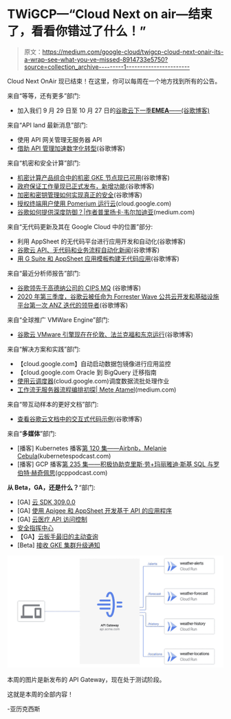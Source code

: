 # TWiGCP—“Cloud Next on air—结束了，看看你错过了什么！”

> 原文：<https://medium.com/google-cloud/twigcp-cloud-next-onair-its-a-wrap-see-what-you-ve-missed-8914733e5750?source=collection_archive---------1----------------------->

Cloud Next OnAir 现已结束！在这里，你可以每周在一个地方找到所有的公告。

来自“等等，还有更多”部门:

*   加入我们 9 月 29 日至 10 月 27 日的[谷歌云下一季**EMEA**——(谷歌博客)](http://gtech.run/hgnlz)

来自“API land 最新消息”部门:

*   使用 API 网关管理无服务器 API
*   [借助 API 管理加速数字化转型](http://gtech.run/m3l32)(谷歌博客)

来自“机密和安全计算”部门:

*   [机密计算产品组合中的机密 GKE 节点现已可用](http://gtech.run/y7rkn)(谷歌博客)
*   [政府保证工作量现已正式发布，新增功能](http://gtech.run/2xmxt)(谷歌博客)
*   [加密和密钥管理如何实现真正的安全](http://gtech.run/kjsp4)(谷歌博客)
*   [授权终端用户使用 Pomerium 运行云](http://gtech.run/y8pj5)(cloud.google.com)
*   [谷歌如何提供深度防御？|作者普里扬卡·韦尔加迪亚](http://gtech.run/9k5px)(medium.com)

来自“无代码更新及其在 Google Cloud 中的位置”部分:

*   利用 AppSheet 的无代码平台进行应用开发和自动化(谷歌博客)
*   [谷歌云 API、无代码和业务流程自动化新闻](http://gtech.run/hwyfw)(谷歌博客)
*   [用 G Suite 和 AppSheet 应用模板构建无代码应用](http://gtech.run/9j3dq)(谷歌博客)

来自“最近分析师报告”部门:

*   [谷歌领先于高德纳公司的 CIPS MQ](http://gtech.run/388f6) (谷歌博客)
*   [2020 年第三季度，谷歌云被任命为 Forrester Wave 公共云开发和基础设施平台第一次 ANZ 迭代的领导者](http://gtech.run/gqwca)(谷歌博客)

来自“全球推广 VMWare Engine”部门:

*   [谷歌云 VMware 引擎现在在伦敦、法兰克福和东京运行](http://gtech.run/xbszu)(谷歌博客)

来自“解决方案和实践”部门:

*   【cloud.google.com】自动启动数据包镜像进行应用监控
*   【cloud.google.com Oracle 到 BigQuery 迁移指南
*   [使用云调度器](http://gtech.run/47p38)(cloud.google.com)调度数据流批处理作业
*   [工作流无服务器流程编排初探| Mete Atamel](http://gtech.run/5hpgt)(medium.com)

来自“带互动样本的更好文档”部门:

*   [查看谷歌云文档中的交互式代码示例](http://gtech.run/jvlrk)(谷歌博客)

来自“**多媒体**”部门:

*   [播客] Kubernetes 播客[第 120 集——Airbnb，Melanie Cebula](http://gtech.run/vhcnl)(kubernetespodcast.com)
*   [播客] GCP 播客[第 235 集——积极协助克里斯·劳+玛丽雅迪·斯基 SQL 与罗伯特·赫奇佩思](http://gtech.run/jv2ac)(gcppodcast.com)

**从 Beta，GA，还是什么？**“部门:

*   [GA] [云 SDK 309.0.0](http://gtech.run/wfg8w)
*   [GA] [使用 Apigee 和 AppSheet 开发基于 API 的应用程序](http://gtech.run/3ndrw)
*   [GA] [云医疗 API 访问控制](http://gtech.run/ekt43)
*   [安全指挥中心](http://gtech.run/ejd97)
*   【GA】[云扳手最旧的主动查询](http://gtech.run/gakk7)
*   [Beta] [接收 GKE 集群升级通知](http://gtech.run/pr45u)

[![](img/ecc60f98183e5d3d54aa3b2218746bdb.png)](http://gtech.run/gn69n)

本周的图片是新发布的 API Gateway，现在处于测试阶段。

这就是本周的全部内容！

-亚历克西斯